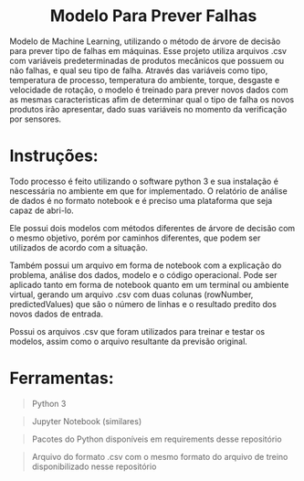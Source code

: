 <h1 align="center"> Modelo Para Prever Falhas </h1>

Modelo de Machine Learning, utilizando o método de árvore de decisão para prever tipo de falhas em máquinas.
Esse projeto utiliza arquivos .csv com variáveis predeterminadas de produtos mecânicos que possuem ou não falhas, e qual seu tipo de falha. Através das variáveis como tipo, temperatura de processo, temperatura do ambiente, torque, desgaste e velocidade de rotação, o modelo é treinado para prever novos dados com as mesmas caracteristicas afim de determinar qual o tipo de falha os novos produtos irão apresentar, dado suas variáveis no momento da verificação por sensores.



<h1 align="left"> Instruções: </h1>

Todo processo é feito utilizando o software python 3 e sua instalação é nescessária no ambiente em que for implementado. O relatório de análise de dados é no formato notebook e é preciso uma plataforma que seja capaz de abri-lo.

Ele possui dois modelos com métodos diferentes de árvore de decisão com o mesmo objetivo, porém por caminhos diferentes, que podem ser utilizados de acordo com a situação.

Também possui um arquivo em forma de notebook com a explicação do problema, análise dos dados, modelo e o código operacional. Pode ser aplicado tanto em forma de notebook quanto em um terminal ou ambiente virtual, gerando um arquivo .csv com duas colunas (rowNumber, predictedValues) que são o número de linhas e o resultado predito dos novos dados de entrada.

Possui os arquivos .csv que foram utilizados para treinar e testar os modelos, assim como o arquivo resultante da previsão original.

<h1 align="left"> Ferramentas: </h1>

> Python 3

> Jupyter Notebook (similares)

> Pacotes do Python disponíveis em requirements desse repositório

> Arquivo do formato .csv com o mesmo formato do arquivo de treino disponibilizado nesse repositório




